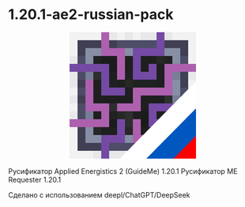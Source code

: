 # 1.20.1-ae2-russian-pack

<p align="center">
  <img src="https://github.com/bng-mc-project/1.20.1-ae2-russian-pack/blob/main/pack.png?raw=true" />
</p>

Русификатор Applied Energistics 2 (GuideMe) 1.20.1
Русификатор ME Requester 1.20.1

Сделано с использованием deepl/ChatGPT/DeepSeek

